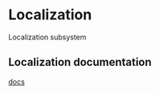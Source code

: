 # Localization
Localization subsystem

## Localization documentation
[docs](https://lazypanda07.github.io/Localization/)
